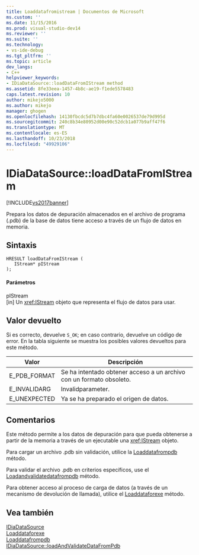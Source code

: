 ```yaml
---
title: Loaddatafromistream | Documentos de Microsoft
ms.custom: ''
ms.date: 11/15/2016
ms.prod: visual-studio-dev14
ms.reviewer: ''
ms.suite: ''
ms.technology:
- vs-ide-debug
ms.tgt_pltfrm: ''
ms.topic: article
dev_langs:
- C++
helpviewer_keywords:
- IDiaDataSource::loadDataFromIStream method
ms.assetid: 8fe33eea-1457-4b8c-ae19-f1ede5578483
caps.latest.revision: 10
author: mikejo5000
ms.author: mikejo
manager: ghogen
ms.openlocfilehash: 14130fbcdc5d7b7dbc4fa60e0026537de79d995d
ms.sourcegitcommit: 240c8b34e80952d00e90c52dcb1a077b9aff47f6
ms.translationtype: MT
ms.contentlocale: es-ES
ms.lasthandoff: 10/23/2018
ms.locfileid: "49929106"
---
```

# <a name="idiadatasourceloaddatafromistream"></a>IDiaDataSource::loadDataFromIStream
[!INCLUDE[vs2017banner](../../includes/vs2017banner.md)]

Prepara los datos de depuración almacenados en el archivo de programa (.pdb) de la base de datos tiene acceso a través de un flujo de datos en memoria.  
  
## <a name="syntax"></a>Sintaxis  
  
```cpp#  
HRESULT loadDataFromIStream (   
   IStream* pIStream  
);  
```  
  
#### <a name="parameters"></a>Parámetros  
 pIStream  
 [in] Un <xref:IStream> objeto que representa el flujo de datos para usar.  
  
## <a name="return-value"></a>Valor devuelto  
 Si es correcto, devuelve `S_OK`; en caso contrario, devuelve un código de error. En la tabla siguiente se muestra los posibles valores devueltos para este método.  
  
|Valor|Descripción|  
|-----------|-----------------|  
|E_PDB_FORMAT|Se ha intentado obtener acceso a un archivo con un formato obsoleto.|  
|E_INVALIDARG|Invalidparameter.|  
|E_UNEXPECTED|Ya se ha preparado el origen de datos.|  
  
## <a name="remarks"></a>Comentarios  
 Este método permite a los datos de depuración para que pueda obtenerse a partir de la memoria a través de un ejecutable una <xref:IStream> objeto.  
  
 Para cargar un archivo .pdb sin validación, utilice la [Loaddatafrompdb](../../debugger/debug-interface-access/idiadatasource-loaddatafrompdb.md) método.  
  
 Para validar el archivo .pdb en criterios específicos, use el [Loadandvalidatedatafrompdb](../../debugger/debug-interface-access/idiadatasource-loadandvalidatedatafrompdb.md) método.  
  
 Para obtener acceso al proceso de carga de datos (a través de un mecanismo de devolución de llamada), utilice el [Loaddataforexe](../../debugger/debug-interface-access/idiadatasource-loaddataforexe.md) método.  
  
## <a name="see-also"></a>Vea también  
 [IDiaDataSource](../../debugger/debug-interface-access/idiadatasource.md)   
 [Loaddataforexe](../../debugger/debug-interface-access/idiadatasource-loaddataforexe.md)   
 [Loaddatafrompdb](../../debugger/debug-interface-access/idiadatasource-loaddatafrompdb.md)   
 [IDiaDataSource::loadAndValidateDataFromPdb](../../debugger/debug-interface-access/idiadatasource-loadandvalidatedatafrompdb.md)



